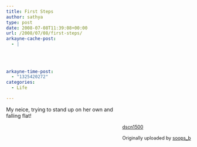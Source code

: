 ```yaml
---
title: First Steps
author: sathya
type: post
date: 2008-07-08T11:39:08+00:00
url: /2008/07/08/first-steps/
arkayne-cache-post:
  - |
    
    
    
    
arkayne-time-post:
  - "1325420272"
categories:
  - Life

---
```

<div style="float: right; margin-left: 10px; margin-bottom: 10px;">
  <br /> <br /> <span style="font-size: 0.9em; margin-top: 0px;"><br /> <a href="http://www.flickr.com/photos/soops/2575602502/">dscn1500</a><br /> <br /> Originally uploaded by <a href="http://www.flickr.com/people/soops/">soops_b</a><br /> </span>
</div>

My neice, trying to stand up on her own and falling flat!  
<br clear="all" />
